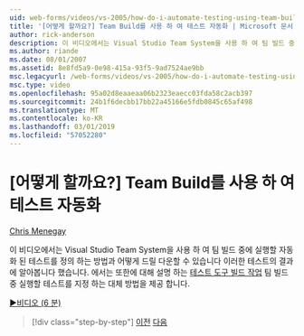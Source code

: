 ```yaml
---
uid: web-forms/videos/vs-2005/how-do-i-automate-testing-using-team-build
title: '[어떻게 할까요?] Team Build를 사용 하 여 테스트 자동화 | Microsoft 문서'
author: rick-anderson
description: 이 비디오에서는 Visual Studio Team System을 사용 하 여 팀 빌드 중에 실행할 자동화 된 테스트를 정의 하는 방법과 어떻게 드릴 다운할 수 있습니다를 배울...
ms.author: riande
ms.date: 08/01/2007
ms.assetid: 8e8fd5a9-0e98-415a-93f5-9ad7524ae9bb
msc.legacyurl: /web-forms/videos/vs-2005/how-do-i-automate-testing-using-team-build
msc.type: video
ms.openlocfilehash: 95a02d8eaaeaa06b2323eaecc03fda58c2acb397
ms.sourcegitcommit: 24b1f6decbb17bb22a45166e5fdb0845c65af498
ms.translationtype: MT
ms.contentlocale: ko-KR
ms.lasthandoff: 03/01/2019
ms.locfileid: "57052280"
---
```

<a name="how-do-i-automate-testing-using-team-build"></a>[어떻게 할까요?] Team Build를 사용 하 여 테스트 자동화
====================
[Chris Menegay](https://twitter.com/CMenegay)

이 비디오에서는 Visual Studio Team System을 사용 하 여 팀 빌드 중에 실행할 자동화 된 테스트를 정의 하는 방법과 어떻게 드릴 다운할 수 있습니다 이러한 테스트의 결과에 알아봅니다 했습니다. 에서는 또한에 대해 설명 하는 [테스트 도구 빌드 작업](https://msdn.microsoft.com/vstudio/aa718351.aspx#bttt) 팀 빌드 중 실행할 테스트를 지정 하는 대체 방법을 제공 합니다.

[&#9654;비디오 (6 분)](https://channel9.msdn.com/Blogs/ASP-NET-Site-Videos/how-do-i-automate-testing-using-team-build)

> [!div class="step-by-step"]
> [이전](how-do-i-implement-continuous-integration-with-team-foundation.md)
> [다음](how-do-i-deploy-a-web-application-during-a-team-build.md)
